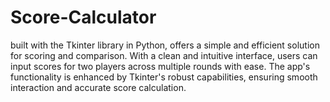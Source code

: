 # Score-Calculator
 built with the Tkinter library in Python, offers a simple and efficient solution for scoring and comparison. With a clean and intuitive interface, users can input scores for two players across multiple rounds with ease. The app's functionality is enhanced by Tkinter's robust capabilities, ensuring smooth interaction and accurate score calculation.
